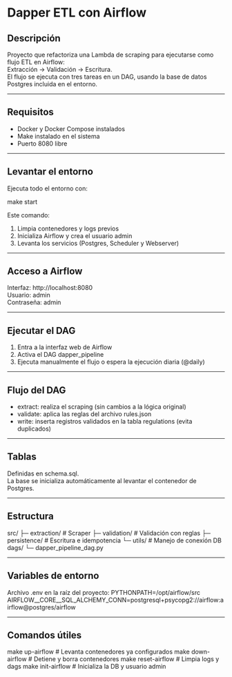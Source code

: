 # Dapper ETL con Airflow

## Descripción
Proyecto que refactoriza una Lambda de scraping para ejecutarse como flujo ETL en Airflow:  
Extracción → Validación → Escritura.  
El flujo se ejecuta con tres tareas en un DAG, usando la base de datos Postgres incluida en el entorno.

---

## Requisitos
- Docker y Docker Compose instalados  
- Make instalado en el sistema  
- Puerto 8080 libre

---

## Levantar el entorno

Ejecuta todo el entorno con:

make start

Este comando:
1. Limpia contenedores y logs previos  
2. Inicializa Airflow y crea el usuario admin  
3. Levanta los servicios (Postgres, Scheduler y Webserver)

---

## Acceso a Airflow

Interfaz: http://localhost:8080  
Usuario: admin  
Contraseña: admin

---

## Ejecutar el DAG

1. Entra a la interfaz web de Airflow  
2. Activa el DAG dapper_pipeline  
3. Ejecuta manualmente el flujo o espera la ejecución diaria (@daily)

---

## Flujo del DAG
- extract: realiza el scraping (sin cambios a la lógica original)  
- validate: aplica las reglas del archivo rules.json  
- write: inserta registros validados en la tabla regulations (evita duplicados)

---

## Tablas
Definidas en schema.sql.  
La base se inicializa automáticamente al levantar el contenedor de Postgres.

---

## Estructura
src/
 ├─ extraction/      # Scraper
 ├─ validation/      # Validación con reglas
 ├─ persistence/     # Escritura e idempotencia
 └─ utils/           # Manejo de conexión DB
dags/
 └─ dapper_pipeline_dag.py

---

## Variables de entorno
Archivo .env en la raíz del proyecto:
PYTHONPATH=/opt/airflow/src
AIRFLOW__CORE__SQL_ALCHEMY_CONN=postgresql+psycopg2://airflow:airflow@postgres/airflow

---

## Comandos útiles
make up-airflow       # Levanta contenedores ya configurados
make down-airflow     # Detiene y borra contenedores
make reset-airflow    # Limpia logs y dags
make init-airflow     # Inicializa la DB y usuario admin
